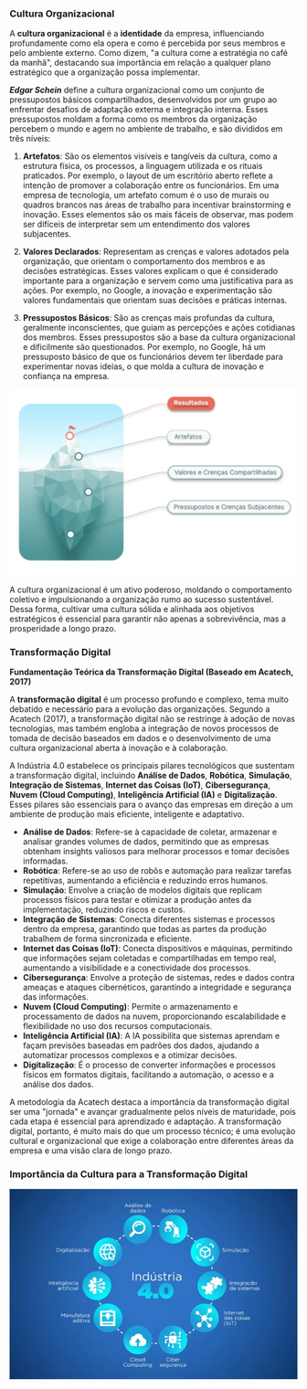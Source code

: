 ### Cultura Organizacional 

A **cultura organizacional** é a **identidade** da empresa, influenciando profundamente como ela opera e como é percebida por seus membros e pelo ambiente externo. Como dizem, "a cultura come a estratégia no café da manhã", destacando sua importância em relação a qualquer plano estratégico que a organização possa implementar.

***Edgar Schein*** define a cultura organizacional como um conjunto de pressupostos básicos compartilhados, desenvolvidos por um grupo ao enfrentar desafios de adaptação externa e integração interna. Esses pressupostos moldam a forma como os membros da organização percebem o mundo e agem no ambiente de trabalho, e são divididos em três níveis:

1. **Artefatos**: São os elementos visíveis e tangíveis da cultura, como a estrutura física, os processos, a linguagem utilizada e os rituais praticados. Por exemplo, o layout de um escritório aberto reflete a intenção de promover a colaboração entre os funcionários. Em uma empresa de tecnologia, um artefato comum é o uso de murais ou quadros brancos nas áreas de trabalho para incentivar brainstorming e inovação. Esses elementos são os mais fáceis de observar, mas podem ser difíceis de interpretar sem um entendimento dos valores subjacentes.

2. **Valores Declarados**: Representam as crenças e valores adotados pela organização, que orientam o comportamento dos membros e as decisões estratégicas. Esses valores explicam o que é considerado importante para a organização e servem como uma justificativa para as ações. Por exemplo, no Google, a inovação e experimentação são valores fundamentais que orientam suas decisões e práticas internas.

3. **Pressupostos Básicos**: São as crenças mais profundas da cultura, geralmente inconscientes, que guiam as percepções e ações cotidianas dos membros. Esses pressupostos são a base da cultura organizacional e dificilmente são questionados. Por exemplo, no Google, há um pressuposto básico de que os funcionários devem ter liberdade para experimentar novas ideias, o que molda a cultura de inovação e confiança na empresa.

![Modelo de Cultura Organizacional](https://raw.githubusercontent.com/rafaelzorzetti/digitalmaturity-organizationalculture/main/views/modeloculturaorganizacional.jpg)

A cultura organizacional é um ativo poderoso, moldando o comportamento coletivo e impulsionando a organização rumo ao sucesso sustentável. Dessa forma, cultivar uma cultura sólida e alinhada aos objetivos estratégicos é essencial para garantir não apenas a sobrevivência, mas a prosperidade a longo prazo.

### Transformação Digital

**Fundamentação Teórica da Transformação Digital (Baseado em Acatech, 2017)**

A **transformação digital** é um processo profundo e complexo, tema muito debatido e necessário para a evolução das organizações. Segundo a Acatech (2017), a transformação digital não se restringe à adoção de novas tecnologias, mas também engloba a integração de novos processos de tomada de decisão baseados em dados e o desenvolvimento de uma cultura organizacional aberta à inovação e à colaboração.

A Indústria 4.0 estabelece os principais pilares tecnológicos que sustentam a transformação digital, incluindo **Análise de Dados**, **Robótica**, **Simulação**, **Integração de Sistemas**, **Internet das Coisas (IoT)**, **Cibersegurança**, **Nuvem (Cloud Computing)**, **Inteligência Artificial (IA)** e **Digitalização**. Esses pilares são essenciais para o avanço das empresas em direção a um ambiente de produção mais eficiente, inteligente e adaptativo.

- **Análise de Dados**: Refere-se à capacidade de coletar, armazenar e analisar grandes volumes de dados, permitindo que as empresas obtenham insights valiosos para melhorar processos e tomar decisões informadas.
- **Robótica**: Refere-se ao uso de robôs e automação para realizar tarefas repetitivas, aumentando a eficiência e reduzindo erros humanos.
- **Simulação**: Envolve a criação de modelos digitais que replicam processos físicos para testar e otimizar a produção antes da implementação, reduzindo riscos e custos.
- **Integração de Sistemas**: Conecta diferentes sistemas e processos dentro da empresa, garantindo que todas as partes da produção trabalhem de forma sincronizada e eficiente.
- **Internet das Coisas (IoT)**: Conecta dispositivos e máquinas, permitindo que informações sejam coletadas e compartilhadas em tempo real, aumentando a visibilidade e a conectividade dos processos.
- **Cibersegurança**: Envolve a proteção de sistemas, redes e dados contra ameaças e ataques cibernéticos, garantindo a integridade e segurança das informações.
- **Nuvem (Cloud Computing)**: Permite o armazenamento e processamento de dados na nuvem, proporcionando escalabilidade e flexibilidade no uso dos recursos computacionais.
- **Inteligência Artificial (IA)**: A IA possibilita que sistemas aprendam e façam previsões baseadas em padrões dos dados, ajudando a automatizar processos complexos e a otimizar decisões.
- **Digitalização**: É o processo de converter informações e processos físicos em formatos digitais, facilitando a automação, o acesso e a análise dos dados.

A metodologia da Acatech destaca a importância da transformação digital ser uma "jornada" e avançar gradualmente pelos níveis de maturidade, pois cada etapa é essencial para aprendizado e adaptação. A transformação digital, portanto, é muito mais do que um processo técnico; é uma evolução cultural e organizacional que exige a colaboração entre diferentes áreas da empresa e uma visão clara de longo prazo.


### Importância da Cultura para a Transformação Digital



![Imagem carregada](https://raw.githubusercontent.com/rafaelzorzetti/digitalmaturity-organizationalculture/main/views/transformacaodigital.jpg)